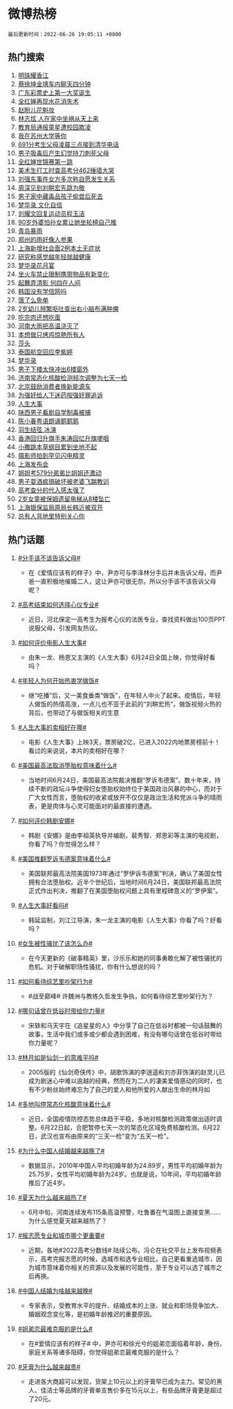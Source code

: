 # 微博热榜

`最后更新时间：2022-06-26 19:05:11 +0800`

## 热门搜索

1. [明珠耀香江](https://m.weibo.cn/search?containerid=100103type%3D1%26t%3D10%26q%3D%23%E6%98%8E%E7%8F%A0%E8%80%80%E9%A6%99%E6%B1%9F%23&stream_entry_id=51&isnewpage=1&extparam=seat%3D1%26filter_type%3Drealtimehot%26cate%3D10103%26pos%3D0%26dgr%3D0%26c_type%3D51%26display_time%3D1656241510%26pre_seqid%3D16562415101590454451374&luicode=10000011&lfid=106003type%253D25%2526t%253D3%2526disable_hot%253D1%2526filter_type%253Drealtimehot)
1. [蔡徐坤金靖车内聊天四分钟](https://m.weibo.cn/search?containerid=100103type%3D1%26t%3D10%26q%3D%23%E8%94%A1%E5%BE%90%E5%9D%A4%E9%87%91%E9%9D%96%E8%BD%A6%E5%86%85%E8%81%8A%E5%A4%A9%E5%9B%9B%E5%88%86%E9%92%9F%23&stream_entry_id=31&isnewpage=1&extparam=seat%3D1%26filter_type%3Drealtimehot%26dgr%3D0%26c_type%3D31%26pos%3D0%26flag%3D16%26lcate%3D5001%26cate%3D0%26realpos%3D1%26display_time%3D1656241510%26pre_seqid%3D16562415101590454451374&luicode=10000011&lfid=106003type%253D25%2526t%253D3%2526disable_hot%253D1%2526filter_type%253Drealtimehot)
1. [广东彩票史上第一大奖诞生](https://m.weibo.cn/search?containerid=100103type%3D1%26t%3D10%26q%3D%23%E5%B9%BF%E4%B8%9C%E5%BD%A9%E7%A5%A8%E5%8F%B2%E4%B8%8A%E7%AC%AC%E4%B8%80%E5%A4%A7%E5%A5%96%E8%AF%9E%E7%94%9F%23&stream_entry_id=31&isnewpage=1&extparam=seat%3D1%26filter_type%3Drealtimehot%26dgr%3D0%26c_type%3D31%26pos%3D1%26flag%3D1%26lcate%3D5001%26cate%3D0%26realpos%3D2%26display_time%3D1656241510%26pre_seqid%3D16562415101590454451374&luicode=10000011&lfid=106003type%253D25%2526t%253D3%2526disable_hot%253D1%2526filter_type%253Drealtimehot)
1. [全红婵再现水花消失术](https://m.weibo.cn/search?containerid=100103type%3D1%26t%3D10%26q%3D%23%E5%85%A8%E7%BA%A2%E5%A9%B5%E5%86%8D%E7%8E%B0%E6%B0%B4%E8%8A%B1%E6%B6%88%E5%A4%B1%E6%9C%AF%23&stream_entry_id=31&isnewpage=1&extparam=seat%3D1%26filter_type%3Drealtimehot%26dgr%3D0%26c_type%3D31%26pos%3D2%26flag%3D0%26lcate%3D5001%26cate%3D0%26realpos%3D3%26display_time%3D1656241510%26pre_seqid%3D16562415101590454451374&luicode=10000011&lfid=106003type%253D25%2526t%253D3%2526disable_hot%253D1%2526filter_type%253Drealtimehot)
1. [赵盼儿花魁妆](https://m.weibo.cn/search?containerid=100103type%3D1%26t%3D10%26q%3D%23%E8%B5%B5%E7%9B%BC%E5%84%BF%E8%8A%B1%E9%AD%81%E5%A6%86%23&stream_entry_id=31&isnewpage=1&extparam=seat%3D1%26filter_type%3Drealtimehot%26dgr%3D0%26c_type%3D31%26pos%3D3%26flag%3D1%26lcate%3D5001%26cate%3D0%26realpos%3D4%26display_time%3D1656241510%26pre_seqid%3D16562415101590454451374&luicode=10000011&lfid=106003type%253D25%2526t%253D3%2526disable_hot%253D1%2526filter_type%253Drealtimehot)
1. [林志炫 人在家中坐祸从天上来](https://m.weibo.cn/search?containerid=100103type%3D1%26t%3D10%26q%3D%E6%9E%97%E5%BF%97%E7%82%AB+%E4%BA%BA%E5%9C%A8%E5%AE%B6%E4%B8%AD%E5%9D%90%E7%A5%B8%E4%BB%8E%E5%A4%A9%E4%B8%8A%E6%9D%A5&stream_entry_id=31&isnewpage=1&extparam=seat%3D1%26filter_type%3Drealtimehot%26dgr%3D0%26c_type%3D31%26pos%3D4%26flag%3D1%26lcate%3D5001%26cate%3D0%26realpos%3D5%26display_time%3D1656241510%26pre_seqid%3D16562415101590454451374&luicode=10000011&lfid=106003type%253D25%2526t%253D3%2526disable_hot%253D1%2526filter_type%253Drealtimehot)
1. [教育局通报童星遭校园欺凌](https://m.weibo.cn/search?containerid=100103type%3D1%26t%3D10%26q%3D%23%E6%95%99%E8%82%B2%E5%B1%80%E9%80%9A%E6%8A%A5%E7%AB%A5%E6%98%9F%E9%81%AD%E6%A0%A1%E5%9B%AD%E6%AC%BA%E5%87%8C%23&stream_entry_id=31&isnewpage=1&extparam=seat%3D1%26filter_type%3Drealtimehot%26dgr%3D0%26c_type%3D31%26pos%3D5%26flag%3D0%26lcate%3D5001%26cate%3D0%26realpos%3D6%26display_time%3D1656241510%26pre_seqid%3D16562415101590454451374&luicode=10000011&lfid=106003type%253D25%2526t%253D3%2526disable_hot%253D1%2526filter_type%253Drealtimehot)
1. [我在苏州大学等你](https://m.weibo.cn/search?containerid=100103type%3D1%26t%3D10%26q%3D%23%E6%88%91%E5%9C%A8%E8%8B%8F%E5%B7%9E%E5%A4%A7%E5%AD%A6%E7%AD%89%E4%BD%A0%23&stream_entry_id=31&isnewpage=1&extparam=seat%3D1%26adid%3D158411%26dgr%3D0%26c_type%3D31%26filter_type%3Drealtimehot%26pos%3D6%26lcate%3D5001%26cate%3D0%26display_time%3D1656241510%26pre_seqid%3D16562415101590454451374&luicode=10000011&lfid=106003type%253D25%2526t%253D3%2526disable_hot%253D1%2526filter_type%253Drealtimehot)
1. [691分考生父母凌晨三点接到清华电话](https://m.weibo.cn/search?containerid=100103type%3D1%26t%3D10%26q%3D%23691%E5%88%86%E8%80%83%E7%94%9F%E7%88%B6%E6%AF%8D%E5%87%8C%E6%99%A8%E4%B8%89%E7%82%B9%E6%8E%A5%E5%88%B0%E6%B8%85%E5%8D%8E%E7%94%B5%E8%AF%9D%23&stream_entry_id=31&isnewpage=1&extparam=seat%3D1%26filter_type%3Drealtimehot%26dgr%3D0%26c_type%3D31%26pos%3D7%26flag%3D2%26lcate%3D5001%26cate%3D0%26realpos%3D7%26display_time%3D1656241510%26pre_seqid%3D16562415101590454451374&luicode=10000011&lfid=106003type%253D25%2526t%253D3%2526disable_hot%253D1%2526filter_type%253Drealtimehot)
1. [男子吸毒后产生幻觉持刀刺死父母](https://m.weibo.cn/search?containerid=100103type%3D1%26t%3D10%26q%3D%23%E7%94%B7%E5%AD%90%E5%90%B8%E6%AF%92%E5%90%8E%E4%BA%A7%E7%94%9F%E5%B9%BB%E8%A7%89%E6%8C%81%E5%88%80%E5%88%BA%E6%AD%BB%E7%88%B6%E6%AF%8D%23&stream_entry_id=31&isnewpage=1&extparam=seat%3D1%26filter_type%3Drealtimehot%26dgr%3D0%26c_type%3D31%26pos%3D8%26flag%3D0%26lcate%3D5001%26cate%3D0%26realpos%3D8%26display_time%3D1656241510%26pre_seqid%3D16562415101590454451374&luicode=10000011&lfid=106003type%253D25%2526t%253D3%2526disable_hot%253D1%2526filter_type%253Drealtimehot)
1. [全红婵世锦赛第一跳](https://m.weibo.cn/search?containerid=100103type%3D1%26t%3D10%26q%3D%23%E5%85%A8%E7%BA%A2%E5%A9%B5%E4%B8%96%E9%94%A6%E8%B5%9B%E7%AC%AC%E4%B8%80%E8%B7%B3%23&stream_entry_id=31&isnewpage=1&extparam=seat%3D1%26filter_type%3Drealtimehot%26dgr%3D0%26c_type%3D31%26pos%3D9%26flag%3D1%26lcate%3D5001%26cate%3D0%26realpos%3D9%26display_time%3D1656241510%26pre_seqid%3D16562415101590454451374&luicode=10000011&lfid=106003type%253D25%2526t%253D3%2526disable_hot%253D1%2526filter_type%253Drealtimehot)
1. [美术生打工时查高考分462捶墙大哭](https://m.weibo.cn/search?containerid=100103type%3D1%26t%3D10%26q%3D%23%E7%BE%8E%E6%9C%AF%E7%94%9F%E6%89%93%E5%B7%A5%E6%97%B6%E6%9F%A5%E9%AB%98%E8%80%83%E5%88%86462%E6%8D%B6%E5%A2%99%E5%A4%A7%E5%93%AD%23&stream_entry_id=31&isnewpage=1&extparam=seat%3D1%26filter_type%3Drealtimehot%26dgr%3D0%26c_type%3D31%26pos%3D10%26flag%3D0%26lcate%3D5001%26cate%3D0%26realpos%3D10%26display_time%3D1656241510%26pre_seqid%3D16562415101590454451374&luicode=10000011&lfid=106003type%253D25%2526t%253D3%2526disable_hot%253D1%2526filter_type%253Drealtimehot)
1. [刘强东事件女方多次称自愿发生关系](https://m.weibo.cn/search?containerid=100103type%3D1%26t%3D10%26q%3D%23%E5%88%98%E5%BC%BA%E4%B8%9C%E4%BA%8B%E4%BB%B6%E5%A5%B3%E6%96%B9%E5%A4%9A%E6%AC%A1%E7%A7%B0%E8%87%AA%E6%84%BF%E5%8F%91%E7%94%9F%E5%85%B3%E7%B3%BB%23&stream_entry_id=31&isnewpage=1&extparam=seat%3D1%26filter_type%3Drealtimehot%26dgr%3D0%26c_type%3D31%26pos%3D11%26flag%3D1%26lcate%3D5001%26cate%3D0%26realpos%3D11%26display_time%3D1656241510%26pre_seqid%3D16562415101590454451374&luicode=10000011&lfid=106003type%253D25%2526t%253D3%2526disable_hot%253D1%2526filter_type%253Drealtimehot)
1. [周深见到刘畊宏先跳为敬](https://m.weibo.cn/search?containerid=100103type%3D1%26t%3D10%26q%3D%23%E5%91%A8%E6%B7%B1%E8%A7%81%E5%88%B0%E5%88%98%E7%95%8A%E5%AE%8F%E5%85%88%E8%B7%B3%E4%B8%BA%E6%95%AC%23&stream_entry_id=31&isnewpage=1&extparam=seat%3D1%26filter_type%3Drealtimehot%26dgr%3D0%26c_type%3D31%26pos%3D12%26flag%3D1%26lcate%3D5001%26cate%3D0%26realpos%3D12%26display_time%3D1656241510%26pre_seqid%3D16562415101590454451374&luicode=10000011&lfid=106003type%253D25%2526t%253D3%2526disable_hot%253D1%2526filter_type%253Drealtimehot)
1. [男子家中藏毒品孩子偷尝后死去](https://m.weibo.cn/search?containerid=100103type%3D1%26t%3D10%26q%3D%23%E7%94%B7%E5%AD%90%E5%AE%B6%E4%B8%AD%E8%97%8F%E6%AF%92%E5%93%81%E5%AD%A9%E5%AD%90%E5%81%B7%E5%B0%9D%E5%90%8E%E6%AD%BB%E5%8E%BB%23&stream_entry_id=31&isnewpage=1&extparam=seat%3D1%26filter_type%3Drealtimehot%26dgr%3D0%26c_type%3D31%26pos%3D13%26flag%3D1%26lcate%3D5001%26cate%3D0%26realpos%3D13%26display_time%3D1656241510%26pre_seqid%3D16562415101590454451374&luicode=10000011&lfid=106003type%253D25%2526t%253D3%2526disable_hot%253D1%2526filter_type%253Drealtimehot)
1. [梦华录 文化自信](https://m.weibo.cn/search?containerid=100103type%3D1%26t%3D10%26q%3D%E6%A2%A6%E5%8D%8E%E5%BD%95+%E6%96%87%E5%8C%96%E8%87%AA%E4%BF%A1&stream_entry_id=31&isnewpage=1&extparam=seat%3D1%26filter_type%3Drealtimehot%26dgr%3D0%26c_type%3D31%26pos%3D14%26flag%3D1%26lcate%3D5001%26cate%3D0%26realpos%3D14%26display_time%3D1656241510%26pre_seqid%3D16562415101590454451374&luicode=10000011&lfid=106003type%253D25%2526t%253D3%2526disable_hot%253D1%2526filter_type%253Drealtimehot)
1. [刘耀文回复运动员程玉洁](https://m.weibo.cn/search?containerid=100103type%3D1%26t%3D10%26q%3D%23%E5%88%98%E8%80%80%E6%96%87%E5%9B%9E%E5%A4%8D%E8%BF%90%E5%8A%A8%E5%91%98%E7%A8%8B%E7%8E%89%E6%B4%81%23&stream_entry_id=31&isnewpage=1&extparam=seat%3D1%26filter_type%3Drealtimehot%26dgr%3D0%26c_type%3D31%26pos%3D15%26flag%3D1%26lcate%3D5001%26cate%3D0%26realpos%3D15%26display_time%3D1656241510%26pre_seqid%3D16562415101590454451374&luicode=10000011&lfid=106003type%253D25%2526t%253D3%2526disable_hot%253D1%2526filter_type%253Drealtimehot)
1. [90岁外婆怕孙女累让她坐轮椅自己推](https://m.weibo.cn/search?containerid=100103type%3D1%26t%3D10%26q%3D%2390%E5%B2%81%E5%A4%96%E5%A9%86%E6%80%95%E5%AD%99%E5%A5%B3%E7%B4%AF%E8%AE%A9%E5%A5%B9%E5%9D%90%E8%BD%AE%E6%A4%85%E8%87%AA%E5%B7%B1%E6%8E%A8%23&stream_entry_id=31&isnewpage=1&extparam=seat%3D1%26filter_type%3Drealtimehot%26dgr%3D0%26c_type%3D31%26pos%3D16%26flag%3D1%26lcate%3D5001%26cate%3D0%26realpos%3D16%26display_time%3D1656241510%26pre_seqid%3D16562415101590454451374&luicode=10000011&lfid=106003type%253D25%2526t%253D3%2526disable_hot%253D1%2526filter_type%253Drealtimehot)
1. [青岛暴雨](https://m.weibo.cn/search?containerid=100103type%3D1%26t%3D10%26q%3D%23%E9%9D%92%E5%B2%9B%E6%9A%B4%E9%9B%A8%23&stream_entry_id=31&isnewpage=1&extparam=seat%3D1%26filter_type%3Drealtimehot%26dgr%3D0%26c_type%3D31%26pos%3D17%26flag%3D0%26lcate%3D5001%26cate%3D0%26realpos%3D17%26display_time%3D1656241510%26pre_seqid%3D16562415101590454451374&luicode=10000011&lfid=106003type%253D25%2526t%253D3%2526disable_hot%253D1%2526filter_type%253Drealtimehot)
1. [郑州的雨好像人参果](https://m.weibo.cn/search?containerid=100103type%3D1%26t%3D10%26q%3D%23%E9%83%91%E5%B7%9E%E7%9A%84%E9%9B%A8%E5%A5%BD%E5%83%8F%E4%BA%BA%E5%8F%82%E6%9E%9C%23&stream_entry_id=31&isnewpage=1&extparam=seat%3D1%26filter_type%3Drealtimehot%26dgr%3D0%26c_type%3D31%26pos%3D18%26flag%3D0%26lcate%3D5001%26cate%3D0%26realpos%3D18%26display_time%3D1656241510%26pre_seqid%3D16562415101590454451374&luicode=10000011&lfid=106003type%253D25%2526t%253D3%2526disable_hot%253D1%2526filter_type%253Drealtimehot)
1. [上海新增社会面2例本土无症状](https://m.weibo.cn/search?containerid=100103type%3D1%26t%3D10%26q%3D%23%E4%B8%8A%E6%B5%B7%E6%96%B0%E5%A2%9E%E7%A4%BE%E4%BC%9A%E9%9D%A22%E4%BE%8B%E6%9C%AC%E5%9C%9F%E6%97%A0%E7%97%87%E7%8A%B6%23&stream_entry_id=31&isnewpage=1&extparam=seat%3D1%26filter_type%3Drealtimehot%26dgr%3D0%26c_type%3D31%26pos%3D19%26flag%3D0%26lcate%3D5001%26cate%3D0%26realpos%3D19%26display_time%3D1656241510%26pre_seqid%3D16562415101590454451374&luicode=10000011&lfid=106003type%253D25%2526t%253D3%2526disable_hot%253D1%2526filter_type%253Drealtimehot)
1. [研究称感觉越年轻就越健康](https://m.weibo.cn/search?containerid=100103type%3D1%26t%3D10%26q%3D%23%E7%A0%94%E7%A9%B6%E7%A7%B0%E6%84%9F%E8%A7%89%E8%B6%8A%E5%B9%B4%E8%BD%BB%E5%B0%B1%E8%B6%8A%E5%81%A5%E5%BA%B7%23&stream_entry_id=31&isnewpage=1&extparam=seat%3D1%26filter_type%3Drealtimehot%26dgr%3D0%26c_type%3D31%26pos%3D20%26flag%3D1%26lcate%3D5001%26cate%3D0%26realpos%3D20%26display_time%3D1656241510%26pre_seqid%3D16562415101590454451374&luicode=10000011&lfid=106003type%253D25%2526t%253D3%2526disable_hot%253D1%2526filter_type%253Drealtimehot)
1. [梦华录花月宴](https://m.weibo.cn/search?containerid=100103type%3D1%26t%3D10%26q%3D%23%E6%A2%A6%E5%8D%8E%E5%BD%95%E8%8A%B1%E6%9C%88%E5%AE%B4%23&stream_entry_id=31&isnewpage=1&extparam=seat%3D1%26filter_type%3Drealtimehot%26dgr%3D0%26c_type%3D31%26pos%3D21%26flag%3D0%26lcate%3D5001%26cate%3D0%26realpos%3D21%26display_time%3D1656241510%26pre_seqid%3D16562415101590454451374&luicode=10000011&lfid=106003type%253D25%2526t%253D3%2526disable_hot%253D1%2526filter_type%253Drealtimehot)
1. [坐火车禁止限制携带物品有新变化](https://m.weibo.cn/search?containerid=100103type%3D1%26t%3D10%26q%3D%23%E5%9D%90%E7%81%AB%E8%BD%A6%E7%A6%81%E6%AD%A2%E9%99%90%E5%88%B6%E6%90%BA%E5%B8%A6%E7%89%A9%E5%93%81%E6%9C%89%E6%96%B0%E5%8F%98%E5%8C%96%23&stream_entry_id=31&isnewpage=1&extparam=seat%3D1%26filter_type%3Drealtimehot%26dgr%3D0%26c_type%3D31%26pos%3D22%26flag%3D0%26lcate%3D5001%26cate%3D0%26realpos%3D22%26display_time%3D1656241510%26pre_seqid%3D16562415101590454451374&luicode=10000011&lfid=106003type%253D25%2526t%253D3%2526disable_hot%253D1%2526filter_type%253Drealtimehot)
1. [起舞弄清影 何四在人间](https://m.weibo.cn/search?containerid=100103type%3D1%26t%3D10%26q%3D%E8%B5%B7%E8%88%9E%E5%BC%84%E6%B8%85%E5%BD%B1+%E4%BD%95%E5%9B%9B%E5%9C%A8%E4%BA%BA%E9%97%B4&stream_entry_id=31&isnewpage=1&extparam=seat%3D1%26filter_type%3Drealtimehot%26dgr%3D0%26c_type%3D31%26pos%3D23%26flag%3D1%26lcate%3D5001%26cate%3D0%26realpos%3D23%26display_time%3D1656241510%26pre_seqid%3D16562415101590454451374&luicode=10000011&lfid=106003type%253D25%2526t%253D3%2526disable_hot%253D1%2526filter_type%253Drealtimehot)
1. [韩国没有学信网吗](https://m.weibo.cn/search?containerid=100103type%3D1%26t%3D10%26q%3D%23%E9%9F%A9%E5%9B%BD%E6%B2%A1%E6%9C%89%E5%AD%A6%E4%BF%A1%E7%BD%91%E5%90%97%23&stream_entry_id=31&isnewpage=1&extparam=seat%3D1%26filter_type%3Drealtimehot%26dgr%3D0%26c_type%3D31%26pos%3D24%26flag%3D0%26lcate%3D5001%26cate%3D0%26realpos%3D24%26display_time%3D1656241510%26pre_seqid%3D16562415101590454451374&luicode=10000011&lfid=106003type%253D25%2526t%253D3%2526disable_hot%253D1%2526filter_type%253Drealtimehot)
1. [饿了么免单](https://m.weibo.cn/search?containerid=100103type%3D1%26t%3D10%26q%3D%E9%A5%BF%E4%BA%86%E4%B9%88%E5%85%8D%E5%8D%95&stream_entry_id=31&isnewpage=1&extparam=seat%3D1%26filter_type%3Drealtimehot%26dgr%3D0%26c_type%3D31%26pos%3D25%26flag%3D0%26lcate%3D5001%26cate%3D0%26realpos%3D25%26display_time%3D1656241510%26pre_seqid%3D16562415101590454451374&luicode=10000011&lfid=106003type%253D25%2526t%253D3%2526disable_hot%253D1%2526filter_type%253Drealtimehot)
1. [2岁幼儿频繁呕吐查出右小脑布满肿瘤](https://m.weibo.cn/search?containerid=100103type%3D1%26t%3D10%26q%3D%232%E5%B2%81%E5%B9%BC%E5%84%BF%E9%A2%91%E7%B9%81%E5%91%95%E5%90%90%E6%9F%A5%E5%87%BA%E5%8F%B3%E5%B0%8F%E8%84%91%E5%B8%83%E6%BB%A1%E8%82%BF%E7%98%A4%23&stream_entry_id=31&isnewpage=1&extparam=seat%3D1%26filter_type%3Drealtimehot%26dgr%3D0%26c_type%3D31%26pos%3D26%26flag%3D0%26lcate%3D5001%26cate%3D0%26realpos%3D26%26display_time%3D1656241510%26pre_seqid%3D16562415101590454451374&luicode=10000011&lfid=106003type%253D25%2526t%253D3%2526disable_hot%253D1%2526filter_type%253Drealtimehot)
1. [吃完肉还想吃蛋](https://m.weibo.cn/search?containerid=100103type%3D1%26t%3D10%26q%3D%23%E5%90%83%E5%AE%8C%E8%82%89%E8%BF%98%E6%83%B3%E5%90%83%E8%9B%8B%23&stream_entry_id=31&isnewpage=1&extparam=seat%3D1%26filter_type%3Drealtimehot%26dgr%3D0%26c_type%3D31%26pos%3D27%26flag%3D1%26lcate%3D5001%26cate%3D0%26realpos%3D27%26display_time%3D1656241510%26pre_seqid%3D16562415101590454451374&luicode=10000011&lfid=106003type%253D25%2526t%253D3%2526disable_hot%253D1%2526filter_type%253Drealtimehot)
1. [河南大雨把高温浇灭了](https://m.weibo.cn/search?containerid=100103type%3D1%26t%3D10%26q%3D%23%E6%B2%B3%E5%8D%97%E5%A4%A7%E9%9B%A8%E6%8A%8A%E9%AB%98%E6%B8%A9%E6%B5%87%E7%81%AD%E4%BA%86%23&stream_entry_id=31&isnewpage=1&extparam=seat%3D1%26filter_type%3Drealtimehot%26dgr%3D0%26c_type%3D31%26pos%3D28%26flag%3D0%26lcate%3D5001%26cate%3D0%26realpos%3D28%26display_time%3D1656241510%26pre_seqid%3D16562415101590454451374&luicode=10000011&lfid=106003type%253D25%2526t%253D3%2526disable_hot%253D1%2526filter_type%253Drealtimehot)
1. [本想做只烤鸡惊艳所有人](https://m.weibo.cn/search?containerid=100103type%3D1%26t%3D10%26q%3D%23%E6%9C%AC%E6%83%B3%E5%81%9A%E5%8F%AA%E7%83%A4%E9%B8%A1%E6%83%8A%E8%89%B3%E6%89%80%E6%9C%89%E4%BA%BA%23&stream_entry_id=31&isnewpage=1&extparam=seat%3D1%26filter_type%3Drealtimehot%26dgr%3D0%26c_type%3D31%26pos%3D29%26flag%3D1%26lcate%3D5001%26cate%3D0%26realpos%3D29%26display_time%3D1656241510%26pre_seqid%3D16562415101590454451374&luicode=10000011&lfid=106003type%253D25%2526t%253D3%2526disable_hot%253D1%2526filter_type%253Drealtimehot)
1. [莎头](https://m.weibo.cn/search?containerid=100103type%3D1%26t%3D10%26q%3D%E8%8E%8E%E5%A4%B4&stream_entry_id=31&isnewpage=1&extparam=seat%3D1%26filter_type%3Drealtimehot%26dgr%3D0%26c_type%3D31%26pos%3D30%26flag%3D0%26lcate%3D5001%26cate%3D0%26realpos%3D30%26display_time%3D1656241510%26pre_seqid%3D16562415101590454451374&luicode=10000011&lfid=106003type%253D25%2526t%253D3%2526disable_hot%253D1%2526filter_type%253Drealtimehot)
1. [泰国航空回应李紫婷](https://m.weibo.cn/search?containerid=100103type%3D1%26t%3D10%26q%3D%23%E6%B3%B0%E5%9B%BD%E8%88%AA%E7%A9%BA%E5%9B%9E%E5%BA%94%E6%9D%8E%E7%B4%AB%E5%A9%B7%23&stream_entry_id=31&isnewpage=1&extparam=seat%3D1%26filter_type%3Drealtimehot%26dgr%3D0%26c_type%3D31%26pos%3D31%26flag%3D0%26lcate%3D5001%26cate%3D0%26realpos%3D31%26display_time%3D1656241510%26pre_seqid%3D16562415101590454451374&luicode=10000011&lfid=106003type%253D25%2526t%253D3%2526disable_hot%253D1%2526filter_type%253Drealtimehot)
1. [梦华录](http://m.weibo.cn/c/wbox?&id=j84w2uenjc&roomid=8149&q=%23%E6%A2%A6%E5%8D%8E%E5%BD%95%23&extparam=seat%3D1%26filter_type%3Drealtimehot%26dgr%3D0%26c_type%3D31%26pos%3D32%26flag%3D0%26lcate%3D5001%26cate%3D0%26realpos%3D32%26display_time%3D1656241510%26pre_seqid%3D16562415101590454451374&luicode=10000011&lfid=106003type%253D25%2526t%253D3%2526disable_hot%253D1%2526filter_type%253Drealtimehot)
1. [男子下楼太快冲出6楼窗外](https://m.weibo.cn/search?containerid=100103type%3D1%26t%3D10%26q%3D%23%E7%94%B7%E5%AD%90%E4%B8%8B%E6%A5%BC%E5%A4%AA%E5%BF%AB%E5%86%B2%E5%87%BA6%E6%A5%BC%E7%AA%97%E5%A4%96%23&stream_entry_id=31&isnewpage=1&extparam=seat%3D1%26filter_type%3Drealtimehot%26dgr%3D0%26c_type%3D31%26pos%3D33%26flag%3D0%26lcate%3D5001%26cate%3D0%26realpos%3D33%26display_time%3D1656241510%26pre_seqid%3D16562415101590454451374&luicode=10000011&lfid=106003type%253D25%2526t%253D3%2526disable_hot%253D1%2526filter_type%253Drealtimehot)
1. [济南常态化核酸检测频次调整为七天一检](https://m.weibo.cn/search?containerid=100103type%3D1%26t%3D10%26q%3D%23%E6%B5%8E%E5%8D%97%E5%B8%B8%E6%80%81%E5%8C%96%E6%A0%B8%E9%85%B8%E6%A3%80%E6%B5%8B%E9%A2%91%E6%AC%A1%E8%B0%83%E6%95%B4%E4%B8%BA%E4%B8%83%E5%A4%A9%E4%B8%80%E6%A3%80%23&stream_entry_id=31&isnewpage=1&extparam=seat%3D1%26filter_type%3Drealtimehot%26dgr%3D0%26c_type%3D31%26pos%3D34%26flag%3D1%26lcate%3D5001%26cate%3D0%26realpos%3D34%26display_time%3D1656241510%26pre_seqid%3D16562415101590454451374&luicode=10000011&lfid=106003type%253D25%2526t%253D3%2526disable_hot%253D1%2526filter_type%253Drealtimehot)
1. [北京鼓励消费者换新能源车](https://m.weibo.cn/search?containerid=100103type%3D1%26t%3D10%26q%3D%23%E5%8C%97%E4%BA%AC%E9%BC%93%E5%8A%B1%E6%B6%88%E8%B4%B9%E8%80%85%E6%8D%A2%E6%96%B0%E8%83%BD%E6%BA%90%E8%BD%A6%23&stream_entry_id=31&isnewpage=1&extparam=seat%3D1%26filter_type%3Drealtimehot%26dgr%3D0%26c_type%3D31%26pos%3D35%26flag%3D0%26lcate%3D5001%26cate%3D0%26realpos%3D35%26display_time%3D1656241510%26pre_seqid%3D16562415101590454451374&luicode=10000011&lfid=106003type%253D25%2526t%253D3%2526disable_hot%253D1%2526filter_type%253Drealtimehot)
1. [为强奸给人下迷药按强奸罪追诉](https://m.weibo.cn/search?containerid=100103type%3D1%26t%3D10%26q%3D%23%E4%B8%BA%E5%BC%BA%E5%A5%B8%E7%BB%99%E4%BA%BA%E4%B8%8B%E8%BF%B7%E8%8D%AF%E6%8C%89%E5%BC%BA%E5%A5%B8%E7%BD%AA%E8%BF%BD%E8%AF%89%23&stream_entry_id=31&isnewpage=1&extparam=seat%3D1%26filter_type%3Drealtimehot%26dgr%3D0%26c_type%3D31%26pos%3D36%26flag%3D0%26lcate%3D5001%26cate%3D0%26realpos%3D36%26display_time%3D1656241510%26pre_seqid%3D16562415101590454451374&luicode=10000011&lfid=106003type%253D25%2526t%253D3%2526disable_hot%253D1%2526filter_type%253Drealtimehot)
1. [人生大事](http://m.weibo.cn/c/wbox?&id=j84w2uenjc&roomid=10178&q=%23%E4%BA%BA%E7%94%9F%E5%A4%A7%E4%BA%8B%23&extparam=seat%3D1%26filter_type%3Drealtimehot%26dgr%3D0%26c_type%3D31%26pos%3D37%26flag%3D0%26lcate%3D5001%26cate%3D0%26realpos%3D37%26display_time%3D1656241510%26pre_seqid%3D16562415101590454451374&luicode=10000011&lfid=106003type%253D25%2526t%253D3%2526disable_hot%253D1%2526filter_type%253Drealtimehot)
1. [陕西男子看剧自学制毒被捕](https://m.weibo.cn/search?containerid=100103type%3D1%26t%3D10%26q%3D%23%E9%99%95%E8%A5%BF%E7%94%B7%E5%AD%90%E7%9C%8B%E5%89%A7%E8%87%AA%E5%AD%A6%E5%88%B6%E6%AF%92%E8%A2%AB%E6%8D%95%23&stream_entry_id=31&isnewpage=1&extparam=seat%3D1%26filter_type%3Drealtimehot%26dgr%3D0%26c_type%3D31%26pos%3D38%26flag%3D1%26lcate%3D5001%26cate%3D0%26realpos%3D38%26display_time%3D1656241510%26pre_seqid%3D16562415101590454451374&luicode=10000011&lfid=106003type%253D25%2526t%253D3%2526disable_hot%253D1%2526filter_type%253Drealtimehot)
1. [陈小春粤语朗诵鹅鹅鹅](https://m.weibo.cn/search?containerid=100103type%3D1%26t%3D10%26q%3D%23%E9%99%88%E5%B0%8F%E6%98%A5%E7%B2%A4%E8%AF%AD%E6%9C%97%E8%AF%B5%E9%B9%85%E9%B9%85%E9%B9%85%23&stream_entry_id=31&isnewpage=1&extparam=seat%3D1%26filter_type%3Drealtimehot%26dgr%3D0%26c_type%3D31%26pos%3D39%26flag%3D1%26lcate%3D5001%26cate%3D0%26realpos%3D39%26display_time%3D1656241510%26pre_seqid%3D16562415101590454451374&luicode=10000011&lfid=106003type%253D25%2526t%253D3%2526disable_hot%253D1%2526filter_type%253Drealtimehot)
1. [羽生结弦 冰演](https://m.weibo.cn/search?containerid=100103type%3D1%26t%3D10%26q%3D%E7%BE%BD%E7%94%9F%E7%BB%93%E5%BC%A6+%E5%86%B0%E6%BC%94&stream_entry_id=31&isnewpage=1&extparam=seat%3D1%26filter_type%3Drealtimehot%26dgr%3D0%26c_type%3D31%26pos%3D40%26flag%3D0%26lcate%3D5001%26cate%3D0%26realpos%3D40%26display_time%3D1656241510%26pre_seqid%3D16562415101590454451374&luicode=10000011&lfid=106003type%253D25%2526t%253D3%2526disable_hot%253D1%2526filter_type%253Drealtimehot)
1. [香港回归升旗手朱涛回忆升旗哽咽](https://m.weibo.cn/search?containerid=100103type%3D1%26t%3D10%26q%3D%23%E9%A6%99%E6%B8%AF%E5%9B%9E%E5%BD%92%E5%8D%87%E6%97%97%E6%89%8B%E6%9C%B1%E6%B6%9B%E5%9B%9E%E5%BF%86%E5%8D%87%E6%97%97%E5%93%BD%E5%92%BD%23&stream_entry_id=31&isnewpage=1&extparam=seat%3D1%26filter_type%3Drealtimehot%26dgr%3D0%26c_type%3D31%26pos%3D41%26flag%3D1%26lcate%3D5001%26cate%3D0%26realpos%3D41%26display_time%3D1656241510%26pre_seqid%3D16562415101590454451374&luicode=10000011&lfid=106003type%253D25%2526t%253D3%2526disable_hot%253D1%2526filter_type%253Drealtimehot)
1. [小撒跳本草纲目累到坐地不起](https://m.weibo.cn/search?containerid=100103type%3D1%26t%3D10%26q%3D%23%E5%B0%8F%E6%92%92%E8%B7%B3%E6%9C%AC%E8%8D%89%E7%BA%B2%E7%9B%AE%E7%B4%AF%E5%88%B0%E5%9D%90%E5%9C%B0%E4%B8%8D%E8%B5%B7%23&stream_entry_id=31&isnewpage=1&extparam=seat%3D1%26filter_type%3Drealtimehot%26dgr%3D0%26c_type%3D31%26pos%3D42%26flag%3D0%26lcate%3D5001%26cate%3D0%26realpos%3D42%26display_time%3D1656241510%26pre_seqid%3D16562415101590454451374&luicode=10000011&lfid=106003type%253D25%2526t%253D3%2526disable_hot%253D1%2526filter_type%253Drealtimehot)
1. [摄影师拍到罕见闪电精灵](https://m.weibo.cn/search?containerid=100103type%3D1%26t%3D10%26q%3D%23%E6%91%84%E5%BD%B1%E5%B8%88%E6%8B%8D%E5%88%B0%E7%BD%95%E8%A7%81%E9%97%AA%E7%94%B5%E7%B2%BE%E7%81%B5%23&stream_entry_id=31&isnewpage=1&extparam=seat%3D1%26filter_type%3Drealtimehot%26dgr%3D0%26c_type%3D31%26pos%3D43%26flag%3D0%26lcate%3D5001%26cate%3D0%26realpos%3D43%26display_time%3D1656241510%26pre_seqid%3D16562415101590454451374&luicode=10000011&lfid=106003type%253D25%2526t%253D3%2526disable_hot%253D1%2526filter_type%253Drealtimehot)
1. [上海发布会](https://m.weibo.cn/search?containerid=100103type%3D1%26t%3D10%26q%3D%E4%B8%8A%E6%B5%B7%E5%8F%91%E5%B8%83%E4%BC%9A&stream_entry_id=31&isnewpage=1&extparam=seat%3D1%26filter_type%3Drealtimehot%26dgr%3D0%26c_type%3D31%26pos%3D44%26flag%3D0%26lcate%3D5001%26cate%3D0%26realpos%3D44%26display_time%3D1656241510%26pre_seqid%3D16562415101590454451374&luicode=10000011&lfid=106003type%253D25%2526t%253D3%2526disable_hot%253D1%2526filter_type%253Drealtimehot)
1. [姐姐考579分弟弟比姐姐还激动](https://m.weibo.cn/search?containerid=100103type%3D1%26t%3D10%26q%3D%23%E5%A7%90%E5%A7%90%E8%80%83579%E5%88%86%E5%BC%9F%E5%BC%9F%E6%AF%94%E5%A7%90%E5%A7%90%E8%BF%98%E6%BF%80%E5%8A%A8%23&stream_entry_id=31&isnewpage=1&extparam=seat%3D1%26filter_type%3Drealtimehot%26dgr%3D0%26c_type%3D31%26pos%3D45%26flag%3D1%26lcate%3D5001%26cate%3D0%26realpos%3D45%26display_time%3D1656241510%26pre_seqid%3D16562415101590454451374&luicode=10000011&lfid=106003type%253D25%2526t%253D3%2526disable_hot%253D1%2526filter_type%253Drealtimehot)
1. [男子耍酒疯搞破坏被老婆飞踹教训](https://m.weibo.cn/search?containerid=100103type%3D1%26t%3D10%26q%3D%23%E7%94%B7%E5%AD%90%E8%80%8D%E9%85%92%E7%96%AF%E6%90%9E%E7%A0%B4%E5%9D%8F%E8%A2%AB%E8%80%81%E5%A9%86%E9%A3%9E%E8%B8%B9%E6%95%99%E8%AE%AD%23&stream_entry_id=31&isnewpage=1&extparam=seat%3D1%26filter_type%3Drealtimehot%26dgr%3D0%26c_type%3D31%26pos%3D46%26flag%3D0%26lcate%3D5001%26cate%3D0%26realpos%3D46%26display_time%3D1656241510%26pre_seqid%3D16562415101590454451374&luicode=10000011&lfid=106003type%253D25%2526t%253D3%2526disable_hot%253D1%2526filter_type%253Drealtimehot)
1. [高考查分的代入感太强了](https://m.weibo.cn/search?containerid=100103type%3D1%26t%3D10%26q%3D%23%E9%AB%98%E8%80%83%E6%9F%A5%E5%88%86%E7%9A%84%E4%BB%A3%E5%85%A5%E6%84%9F%E5%A4%AA%E5%BC%BA%E4%BA%86%23&stream_entry_id=31&isnewpage=1&extparam=seat%3D1%26filter_type%3Drealtimehot%26dgr%3D0%26c_type%3D31%26pos%3D47%26flag%3D1%26lcate%3D5001%26cate%3D0%26realpos%3D47%26display_time%3D1656241510%26pre_seqid%3D16562415101590454451374&luicode=10000011&lfid=106003type%253D25%2526t%253D3%2526disable_hot%253D1%2526filter_type%253Drealtimehot)
1. [2岁女童被保姆遗留电梯从8楼坠亡](https://m.weibo.cn/search?containerid=100103type%3D1%26t%3D10%26q%3D%232%E5%B2%81%E5%A5%B3%E7%AB%A5%E8%A2%AB%E4%BF%9D%E5%A7%86%E9%81%97%E7%95%99%E7%94%B5%E6%A2%AF%E4%BB%8E8%E6%A5%BC%E5%9D%A0%E4%BA%A1%23&stream_entry_id=31&isnewpage=1&extparam=seat%3D1%26filter_type%3Drealtimehot%26dgr%3D0%26c_type%3D31%26pos%3D48%26flag%3D0%26lcate%3D5001%26cate%3D0%26realpos%3D48%26display_time%3D1656241510%26pre_seqid%3D16562415101590454451374&luicode=10000011&lfid=106003type%253D25%2526t%253D3%2526disable_hot%253D1%2526filter_type%253Drealtimehot)
1. [上海银保监局原局长韩沂被双开](https://m.weibo.cn/search?containerid=100103type%3D1%26t%3D10%26q%3D%23%E4%B8%8A%E6%B5%B7%E9%93%B6%E4%BF%9D%E7%9B%91%E5%B1%80%E5%8E%9F%E5%B1%80%E9%95%BF%E9%9F%A9%E6%B2%82%E8%A2%AB%E5%8F%8C%E5%BC%80%23&stream_entry_id=31&isnewpage=1&extparam=seat%3D1%26filter_type%3Drealtimehot%26dgr%3D0%26c_type%3D31%26pos%3D49%26flag%3D0%26lcate%3D5001%26cate%3D0%26realpos%3D49%26display_time%3D1656241510%26pre_seqid%3D16562415101590454451374&luicode=10000011&lfid=106003type%253D25%2526t%253D3%2526disable_hot%253D1%2526filter_type%253Drealtimehot)
1. [总有人背地里特别关心你](https://m.weibo.cn/search?containerid=100103type%3D1%26t%3D10%26q%3D%23%E6%80%BB%E6%9C%89%E4%BA%BA%E8%83%8C%E5%9C%B0%E9%87%8C%E7%89%B9%E5%88%AB%E5%85%B3%E5%BF%83%E4%BD%A0%23&stream_entry_id=31&isnewpage=1&extparam=seat%3D1%26filter_type%3Drealtimehot%26dgr%3D0%26c_type%3D31%26pos%3D50%26flag%3D1%26lcate%3D5001%26cate%3D0%26realpos%3D50%26display_time%3D1656241510%26pre_seqid%3D16562415101590454451374&luicode=10000011&lfid=106003type%253D25%2526t%253D3%2526disable_hot%253D1%2526filter_type%253Drealtimehot)

## 热门话题

1. [#分手该不该告诉父母#](https://m.weibo.cn/search?containerid=231522type%3D1%26t%3D10%26q%3D%23%E5%88%86%E6%89%8B%E8%AF%A5%E4%B8%8D%E8%AF%A5%E5%91%8A%E8%AF%89%E7%88%B6%E6%AF%8D%23&stream_entry_id=128&isnewpage=1&extparam=seat%3D1%26unitid%3D1656228957874%26pos%3D1-0-0%26cate%3D5004%26dgr%3D0%26lcate%3D5004%26c_type%3D128%26display_time%3D1656241511%26pre_seqid%3D16562415112250454431171&luicode=10000011&lfid=231648_-_4)
    - 在《爱情应该有的样子》中，尹亦可与李泽林分手后并未告诉父母，而尹爸一直积极地催婚二人，这让尹亦可很无奈。所以分手该不该告诉父母呢？

1. [#高考结束如何选择心仪专业#](https://m.weibo.cn/search?containerid=231522type%3D1%26t%3D10%26q%3D%23%E9%AB%98%E8%80%83%E7%BB%93%E6%9D%9F%E5%A6%82%E4%BD%95%E9%80%89%E6%8B%A9%E5%BF%83%E4%BB%AA%E4%B8%93%E4%B8%9A%23&stream_entry_id=128&isnewpage=1&extparam=seat%3D1%26unitid%3D1656209771419%26pos%3D1-0-1%26cate%3D5004%26dgr%3D0%26lcate%3D5004%26c_type%3D128%26display_time%3D1656241511%26pre_seqid%3D16562415112250454431171&luicode=10000011&lfid=231648_-_4)
    - 近日，河北保定一高考生为报考心仪的法医专业，查找资料做出100页PPT说服父母，引发网友热议。

1. [#如何评价电影人生大事#](https://m.weibo.cn/search?containerid=231522type%3D1%26t%3D10%26q%3D%23%E5%A6%82%E4%BD%95%E8%AF%84%E4%BB%B7%E7%94%B5%E5%BD%B1%E4%BA%BA%E7%94%9F%E5%A4%A7%E4%BA%8B%23&stream_entry_id=128&isnewpage=1&extparam=seat%3D1%26unitid%3D44514%26pos%3D1-0-2%26cate%3D5004%26dgr%3D0%26lcate%3D5004%26c_type%3D128%26display_time%3D1656241511%26pre_seqid%3D16562415112250454431171&luicode=10000011&lfid=231648_-_4)
    - 由朱一龙、杨恩又主演的《人生大事》6月24日全国上映，你觉得好看吗？

1. [#年轻人为何开始热衷学做饭#](https://m.weibo.cn/search?containerid=231522type%3D1%26t%3D10%26q%3D%23%E5%B9%B4%E8%BD%BB%E4%BA%BA%E4%B8%BA%E4%BD%95%E5%BC%80%E5%A7%8B%E7%83%AD%E8%A1%B7%E5%AD%A6%E5%81%9A%E9%A5%AD%23&stream_entry_id=128&isnewpage=1&extparam=seat%3D1%26unitid%3D44523%26pos%3D1-0-3%26cate%3D5004%26dgr%3D0%26lcate%3D5004%26c_type%3D128%26display_time%3D1656241511%26pre_seqid%3D16562415112250454431171&luicode=10000011&lfid=231648_-_4)
    - 继“吃播”后，又一美食垂类“做饭”，在年轻人中火了起来。疫情后，年轻人做饭的热情高涨，一点儿也不亚于此前的“刘畊宏热”。做饭视频火热的背后，也带动了与做饭相关的生意

1. [#人生大事的卖相好在哪#](https://m.weibo.cn/search?containerid=231522type%3D1%26t%3D10%26q%3D%23%E4%BA%BA%E7%94%9F%E5%A4%A7%E4%BA%8B%E7%9A%84%E5%8D%96%E7%9B%B8%E5%A5%BD%E5%9C%A8%E5%93%AA%23&stream_entry_id=128&isnewpage=1&extparam=seat%3D1%26unitid%3D1656237047188%26pos%3D1-0-4%26cate%3D5004%26dgr%3D0%26lcate%3D5004%26c_type%3D128%26display_time%3D1656241511%26pre_seqid%3D16562415112250454431171&luicode=10000011&lfid=231648_-_4)
    - 电影《人生大事》上映3天，票房破2亿，已进入2022内地票房榜前十！看过的来说说，本片的卖相好在哪？

1. [#美国最高法取消堕胎权意味着什么#](https://m.weibo.cn/search?containerid=231522type%3D1%26t%3D10%26q%3D%23%E7%BE%8E%E5%9B%BD%E6%9C%80%E9%AB%98%E6%B3%95%E5%8F%96%E6%B6%88%E5%A0%95%E8%83%8E%E6%9D%83%E6%84%8F%E5%91%B3%E7%9D%80%E4%BB%80%E4%B9%88%23&stream_entry_id=128&isnewpage=1&extparam=seat%3D1%26unitid%3D44528%26pos%3D1-0-5%26cate%3D5004%26dgr%3D0%26lcate%3D5004%26c_type%3D128%26display_time%3D1656241511%26pre_seqid%3D16562415112250454431171&luicode=10000011&lfid=231648_-_4)
    - 当地时间6月24日，美国最高法院裁决推翻“罗诉韦德案”。数十年来，持续不断的政坛斗争使得妇女堕胎权始终位于美国政治风暴的中心，而对于广大女性而言，堕胎权的收紧或放开不仅仅是政治生活和党派斗争的晴雨表，更是肉体与心灵可能面对的最直接的遭遇。

1. [#如何评价韩剧安娜#](https://m.weibo.cn/search?containerid=231522type%3D1%26t%3D10%26q%3D%23%E5%A6%82%E4%BD%95%E8%AF%84%E4%BB%B7%E9%9F%A9%E5%89%A7%E5%AE%89%E5%A8%9C%23&stream_entry_id=128&isnewpage=1&extparam=seat%3D1%26unitid%3Dm1656241203%26pos%3D1-0-6%26cate%3D5004%26dgr%3D0%26lcate%3D5004%26c_type%3D128%26display_time%3D1656241511%26pre_seqid%3D16562415112250454431171&luicode=10000011&lfid=231648_-_4)
    - 韩剧《安娜》是由李祖英执导并编剧，裴秀智、郑恩彩等主演的电视剧，你看了吗？你觉得怎么样？

1. [#美国推翻罗诉韦德案意味着什么#](https://m.weibo.cn/search?containerid=231522type%3D1%26t%3D10%26q%3D%23%E7%BE%8E%E5%9B%BD%E6%8E%A8%E7%BF%BB%E7%BD%97%E8%AF%89%E9%9F%A6%E5%BE%B7%E6%A1%88%E6%84%8F%E5%91%B3%E7%9D%80%E4%BB%80%E4%B9%88%23&stream_entry_id=128&isnewpage=1&extparam=seat%3D1%26unitid%3D44563%26pos%3D1-0-7%26cate%3D5004%26dgr%3D0%26lcate%3D5004%26c_type%3D128%26display_time%3D1656241511%26pre_seqid%3D16562415112250454431171&luicode=10000011&lfid=231648_-_4)
    - 美国联邦最高法院美国1973年通过“罗伊诉韦德案”判决，确认了美国女性拥有合法堕胎权。近半个世纪后，当地时间6月24日，美国联邦最高法院正式作出判决，推翻了在美国堕胎权问题上具有里程碑意义的“罗伊案”。

1. [#人生大事好看吗#](https://m.weibo.cn/search?containerid=231522type%3D1%26t%3D10%26q%3D%23%E4%BA%BA%E7%94%9F%E5%A4%A7%E4%BA%8B%E5%A5%BD%E7%9C%8B%E5%90%97%23&stream_entry_id=128&isnewpage=1&extparam=seat%3D1%26unitid%3D44530%26pos%3D1-0-8%26cate%3D5004%26dgr%3D0%26lcate%3D5004%26c_type%3D128%26display_time%3D1656241511%26pre_seqid%3D16562415112250454431171&luicode=10000011&lfid=231648_-_4)
    - 韩延监制，刘江江导演，朱一龙主演的电影《人生大事》你看了吗？好看吗？

1. [#女生被性骚扰了该怎么办#](https://m.weibo.cn/search?containerid=231522type%3D1%26t%3D10%26q%3D%23%E5%A5%B3%E7%94%9F%E8%A2%AB%E6%80%A7%E9%AA%9A%E6%89%B0%E4%BA%86%E8%AF%A5%E6%80%8E%E4%B9%88%E5%8A%9E%23&stream_entry_id=128&isnewpage=1&extparam=seat%3D1%26unitid%3D44524%26pos%3D1-0-9%26cate%3D5004%26dgr%3D0%26lcate%3D5004%26c_type%3D128%26display_time%3D1656241511%26pre_seqid%3D16562415112250454431171&luicode=10000011&lfid=231648_-_4)
    - 在今天更新的《破事精英》里，沙乐乐和她的同事勇敢化解了被性骚扰的危机。对于破解职场性骚扰，你有什么想说的吗？

1. [#如何看待综艺里吵架行为#](https://m.weibo.cn/search?containerid=231522type%3D1%26t%3D10%26q%3D%23%E5%A6%82%E4%BD%95%E7%9C%8B%E5%BE%85%E7%BB%BC%E8%89%BA%E9%87%8C%E5%90%B5%E6%9E%B6%E8%A1%8C%E4%B8%BA%23&stream_entry_id=128&isnewpage=1&extparam=seat%3D1%26unitid%3D44532%26pos%3D1-0-10%26cate%3D5004%26dgr%3D0%26lcate%3D5004%26c_type%3D128%26display_time%3D1656241511%26pre_seqid%3D16562415112250454431171&luicode=10000011&lfid=231648_-_4)
    - #战至巅峰#  许魏洲与教练久哲发生争执，如何看待综艺里吵架行为？

1. [#哪句话曾在低谷时带给你力量#](https://m.weibo.cn/search?containerid=231522type%3D1%26t%3D10%26q%3D%23%E5%93%AA%E5%8F%A5%E8%AF%9D%E6%9B%BE%E5%9C%A8%E4%BD%8E%E8%B0%B7%E6%97%B6%E5%B8%A6%E7%BB%99%E4%BD%A0%E5%8A%9B%E9%87%8F%23&stream_entry_id=128&isnewpage=1&extparam=seat%3D1%26unitid%3D44529%26pos%3D1-0-11%26cate%3D5004%26dgr%3D0%26lcate%3D5004%26c_type%3D128%26display_time%3D1656241511%26pre_seqid%3D16562415112250454431171&luicode=10000011&lfid=231648_-_4)
    - 宋轶和马天宇在《追星星的人》中分享了自己在低谷时都被一句话鼓舞的故事，生活中我们或多或少都会遇到困难，有没有哪句话曾在低谷时带给你力量呢？

1. [#林月如是仙剑一的意难平吗#](https://m.weibo.cn/search?containerid=231522type%3D1%26t%3D10%26q%3D%23%E6%9E%97%E6%9C%88%E5%A6%82%E6%98%AF%E4%BB%99%E5%89%91%E4%B8%80%E7%9A%84%E6%84%8F%E9%9A%BE%E5%B9%B3%E5%90%97%23&stream_entry_id=128&isnewpage=1&extparam=seat%3D1%26unitid%3D44522%26pos%3D1-0-12%26cate%3D5004%26dgr%3D0%26lcate%3D5004%26c_type%3D128%26display_time%3D1656241511%26pre_seqid%3D16562415112250454431171&luicode=10000011&lfid=231648_-_4)
    - 2005版的《仙剑奇侠传》中，胡歌饰演的李逍遥和刘亦菲饰演的赵灵儿已成为剧迷心中难以逾越的经典，然而在为二人的凄美爱情感动的同时，也有不少粉丝始终难忘为了自己的爱人和他所爱的人献出生命的林月如

1. [#多地叫停常态化核酸意味着什么#](https://m.weibo.cn/search?containerid=231522type%3D1%26t%3D10%26q%3D%23%E5%A4%9A%E5%9C%B0%E5%8F%AB%E5%81%9C%E5%B8%B8%E6%80%81%E5%8C%96%E6%A0%B8%E9%85%B8%E6%84%8F%E5%91%B3%E7%9D%80%E4%BB%80%E4%B9%88%23&stream_entry_id=128&isnewpage=1&extparam=seat%3D1%26unitid%3D44512%26pos%3D1-0-13%26cate%3D5004%26dgr%3D0%26lcate%3D5004%26c_type%3D128%26display_time%3D1656241511%26pre_seqid%3D16562415112250454431171&luicode=10000011&lfid=231648_-_4)
    - 近日，全国疫情防控态势总体趋于平稳，多地对核酸检测政策做出适时调整。6月22日起，合肥暂停七天一次的常态化区域免费核酸检测。6月22日，武汉也宣布由原来的“三天一检”变为“五天一检”。

1. [#为什么中国人结婚越来越晚了#](https://m.weibo.cn/search?containerid=231522type%3D1%26t%3D10%26q%3D%23%E4%B8%BA%E4%BB%80%E4%B9%88%E4%B8%AD%E5%9B%BD%E4%BA%BA%E7%BB%93%E5%A9%9A%E8%B6%8A%E6%9D%A5%E8%B6%8A%E6%99%9A%E4%BA%86%23&stream_entry_id=128&isnewpage=1&extparam=seat%3D1%26unitid%3D44519%26pos%3D1-0-14%26cate%3D5004%26dgr%3D0%26lcate%3D5004%26c_type%3D128%26display_time%3D1656241511%26pre_seqid%3D16562415112250454431171&luicode=10000011&lfid=231648_-_4)
    - 数据显示，2010年中国人平均初婚年龄为24.89岁，男性平均初婚年龄为25.75岁，女性平均初婚年龄为24岁。也就是说，10年间，平均初婚年龄推后了近4岁。

1. [#夏天为什么越来越热了#](https://m.weibo.cn/search?containerid=231522type%3D1%26t%3D10%26q%3D%23%E5%A4%8F%E5%A4%A9%E4%B8%BA%E4%BB%80%E4%B9%88%E8%B6%8A%E6%9D%A5%E8%B6%8A%E7%83%AD%E4%BA%86%23&stream_entry_id=128&isnewpage=1&extparam=seat%3D1%26unitid%3D44551%26pos%3D1-0-15%26cate%3D5004%26dgr%3D0%26lcate%3D5004%26c_type%3D128%26display_time%3D1656241511%26pre_seqid%3D16562415112250454431171&luicode=10000011&lfid=231648_-_4)
    - 6月中旬，河南连续发布115条高温预警，吐鲁番在气温图上直接变黑……为什么感觉夏天越来越热了？

1. [#报志愿专业和城市哪个更重要#](https://m.weibo.cn/search?containerid=231522type%3D1%26t%3D10%26q%3D%23%E6%8A%A5%E5%BF%97%E6%84%BF%E4%B8%93%E4%B8%9A%E5%92%8C%E5%9F%8E%E5%B8%82%E5%93%AA%E4%B8%AA%E6%9B%B4%E9%87%8D%E8%A6%81%23&stream_entry_id=128&isnewpage=1&extparam=seat%3D1%26unitid%3D44538%26pos%3D1-0-16%26cate%3D5004%26dgr%3D0%26lcate%3D5004%26c_type%3D128%26display_time%3D1656241511%26pre_seqid%3D16562415112250454431171&luicode=10000011&lfid=231648_-_4)
    - 近期，各地#2022高考分数线# 陆续公布。冯仑在社交平台上发布视频表示，高考完报志愿的时候，选城市和选专业相比，自己更看重选城市，因为城市意味着你相关的资源以及发展的可能性，至于专业可以选了城市之后再换。

1. [#中国人结婚为啥越来越晚#](https://m.weibo.cn/search?containerid=231522type%3D1%26t%3D10%26q%3D%23%E4%B8%AD%E5%9B%BD%E4%BA%BA%E7%BB%93%E5%A9%9A%E4%B8%BA%E5%95%A5%E8%B6%8A%E6%9D%A5%E8%B6%8A%E6%99%9A%23&stream_entry_id=128&isnewpage=1&extparam=seat%3D1%26unitid%3D44513%26pos%3D1-0-17%26cate%3D5004%26dgr%3D0%26lcate%3D5004%26c_type%3D128%26display_time%3D1656241511%26pre_seqid%3D16562415112250454431171&luicode=10000011&lfid=231648_-_4)
    - 专家表示，受教育水平的提升、结婚成本的上涨、就业和职场竞争加大、婚姻观念变化等，是初婚年龄推迟的重要原因。

1. [#姐弟恋最难克服的是什么#](https://m.weibo.cn/search?containerid=231522type%3D1%26t%3D10%26q%3D%23%E5%A7%90%E5%BC%9F%E6%81%8B%E6%9C%80%E9%9A%BE%E5%85%8B%E6%9C%8D%E7%9A%84%E6%98%AF%E4%BB%80%E4%B9%88%23&stream_entry_id=128&isnewpage=1&extparam=seat%3D1%26unitid%3D44526%26pos%3D1-0-18%26cate%3D5004%26dgr%3D0%26lcate%3D5004%26c_type%3D128%26display_time%3D1656241511%26pre_seqid%3D16562415112250454431171&luicode=10000011&lfid=231648_-_4)
    - 在#爱情应该有的样子# 中，尹亦可和徐光兮的姐弟恋面临着年龄，身份，家庭关系等诸多阻碍，你觉得姐弟恋最难克服的是什么？

1. [#牙膏为什么越来越贵#](https://m.weibo.cn/search?containerid=231522type%3D1%26t%3D10%26q%3D%23%E7%89%99%E8%86%8F%E4%B8%BA%E4%BB%80%E4%B9%88%E8%B6%8A%E6%9D%A5%E8%B6%8A%E8%B4%B5%23&stream_entry_id=128&isnewpage=1&extparam=seat%3D1%26unitid%3D44531%26pos%3D1-0-19%26cate%3D5004%26dgr%3D0%26lcate%3D5004%26c_type%3D128%26display_time%3D1656241511%26pre_seqid%3D16562415112250454431171&luicode=10000011&lfid=231648_-_4)
    - 走进各大商超可以发现，货架上10元以上的牙膏早已成为主力。常见的黑人、佳洁士等品牌的牙膏单支售价多在15元以上，有些品牌牙膏更是超过了20元。


